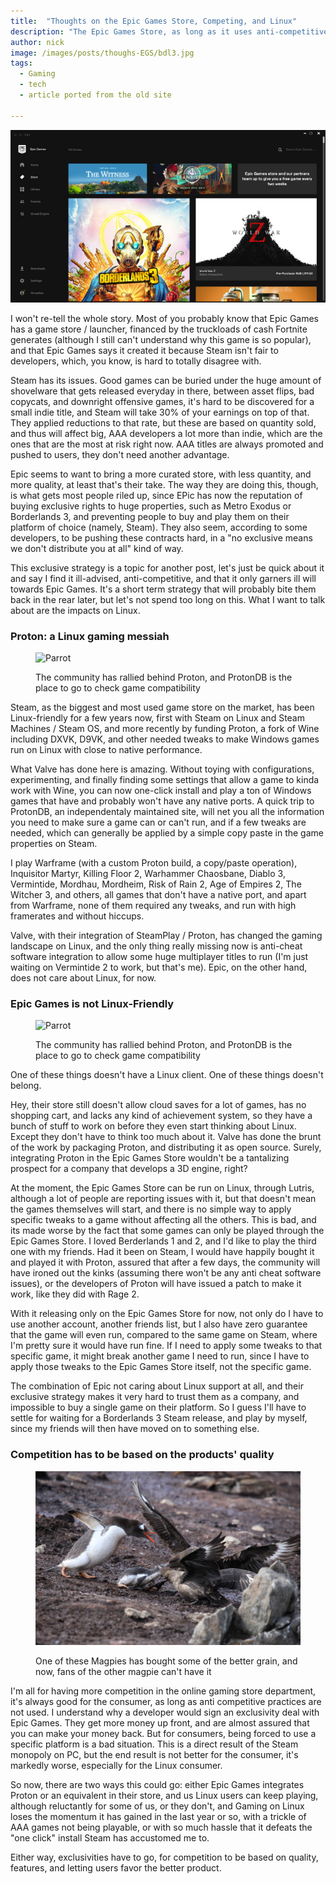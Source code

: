 ```yaml
---
title:  "Thoughts on the Epic Games Store, Competing, and Linux"
description: "The Epic Games Store, as long as it uses anti-competitive practices, is bad for Linux gaming in general. A few thoughts on the matter."
author: nick
image: /images/posts/thoughs-EGS/bdl3.jpg
tags:
  - Gaming
  - tech
  - article ported from the old site

---
```


![smartwatches](/images/posts/thoughs-EGS/bdl3.jpg)

I won't re-tell the whole story. Most of you probably know that Epic Games has a game store / launcher, financed by the truckloads of cash Fortnite generates (although I still can't understand why this game is so popular), and that Epic Games says it created it because Steam isn't fair to developers, which, you know, is hard to totally disagree with.

Steam has its issues. Good games can be buried under the huge amount of shovelware that gets released everyday in there, between asset flips, bad copycats, and downright offensive games, it's hard to be discovered for a small indie title, and Steam will take 30% of your earnings on top of that. They applied reductions to that rate, but these are based on quantity sold, and thus will affect big, AAA developers a lot more than indie, which are the ones that are the most at risk right now. AAA titles are always promoted and pushed to users, they don't need another advantage.

Epic seems to want to bring a more curated store, with less quantity, and more quality, at least that's their take. The way they are doing this, though, is what gets most people riled up, since EPic has now the reputation of buying exclusive rights to huge properties, such as Metro Exodus or Borderlands 3, and preventing people to buy and play them on their platform of choice (namely, Steam). They also seem, according to some developers, to be pushing these contracts hard, in a "no exclusive means we don't distribute you at all" kind of way.

This exclusive strategy is a topic for another post, let's just be quick about it and say I find it ill-advised, anti-competitive, and that it only garners ill will towards Epic Games. It's a short term strategy that will probably bite them back in the rear later, but let's not spend too long on this. What I want to talk about are the impacts on Linux.

### Proton: a Linux gaming messiah
<figure markdown="1">

![Parrot](/images/posts/thoughs-EGS/protondb.jpg)

<figcaption>The community has rallied behind Proton, and ProtonDB is the place to go to check game compatibility</figcaption>
</figure>


Steam, as the biggest and most used game store on the market, has been Linux-friendly for a few years now, first with Steam on Linux and Steam Machines / Steam OS, and more recently by funding Proton, a fork of Wine including DXVK, D9VK, and other needed tweaks to make Windows games run on Linux with close to native performance.

What Valve has done here is amazing. Without toying with configurations, experimenting, and finally finding some settings that allow a game to kinda work with Wine, you can now one-click install and play a ton of Windows games that have and probably won't have any native ports. A quick trip to ProtonDB, an independentaly maintained site, will net you all the information you need to make sure a game can or can't run, and if a few tweaks are needed, which can generally be applied by a simple copy paste in the game properties on Steam.

I play Warframe (with a custom Proton build, a copy/paste operation), Inquisitor Martyr, Killing Floor 2, Warhammer Chaosbane, Diablo 3, Vermintide, Mordhau, Mordheim, Risk of Rain 2, Age of Empires 2, The Witcher 3, and others, all games that don't have a native port, and apart from Warframe, none of them required any tweaks, and run with high framerates and without hiccups.

Valve, with their integration of SteamPlay / Proton, has changed the gaming landscape on Linux, and the only thing really missing now is anti-cheat software integration to allow some huge multiplayer titles to run (I'm just waiting on Vermintide 2 to work, but that's me). Epic, on the other hand, does not care about Linux, for now. 

### Epic Games is not Linux-Friendly
<figure markdown="1">

![Parrot](/images/posts/thoughs-EGS/abzu.jpg)

<figcaption>The community has rallied behind Proton, and ProtonDB is the place to go to check game compatibility</figcaption>
</figure>
One of these things doesn't have a Linux client. One of these things doesn't belong.

Hey, their store still doesn't allow cloud saves for a lot of games, has no shopping cart, and lacks any kind of achievement system, so they have a bunch of stuff to work on before they even start thinking about Linux. Except they don't have to think too much about it. Valve has done the brunt of the work by packaging Proton, and distributing it as open source. Surely, integrating Proton in the Epic Games Store wouldn't be a tantalizing prospect for a company that develops a 3D engine, right?

At the moment, the Epic Games Store can be run on Linux, through Lutris, although a lot of people are reporting issues with it, but that doesn't mean the games themselves will start, and there is no simple way to apply specific tweaks to a game without affecting all the others. This is bad, and its made worse by the fact that some games can only be played through the Epic Games Store. I loved Berderlands 1 and 2, and I'd like to play the third one with my friends. Had it been on Steam, I would have happily bought it and played it with Proton, assured that after a few days, the community will have ironed out the kinks (assuming there won't be any anti cheat software issues), or the developers of Proton will have issued a patch to make it work, like they did with Rage 2.

With it releasing only on the Epic Games Store for now, not only do I have to use another account, another friends list, but I also have zero guarantee that the game will even run, compared to the same game on Steam, where I'm pretty sure it would have run fine. If I need to apply some tweaks to that specific game, it might break another game I need to run, since I have to apply those tweaks to the Epic Games Store itself, not the specific game.

The combination of Epic not caring about Linux support at all, and their exclusive strategy makes it very hard to trust them as a company, and impossible to buy a single game on their platform. So I guess I'll have to settle for waiting for a Borderlands 3 Steam release, and play by myself, since my friends will then have moved on to something else.

### Competition has to be based on the products' quality
<figure markdown="1">

![Parrot](/images/posts/thoughs-EGS/magpies.jpg)

<figcaption>One of these Magpies has bought some of the better grain, and now, fans of the other magpie can't have it</figcaption>
</figure>

I'm all for having more competition in the online gaming store department, it's always good for the consumer, as long as anti competitive practices are not used. I understand why a developer would sign an exclusivity deal with Epic Games. They get more money up front, and are almost assured that you can make your money back. But for consumers, being forced to use a specific platform is a bad situation. This is a direct result of the Steam monopoly on PC, but the end result is not better for the consumer, it's markedly worse, especially for the Linux consumer.

So now, there are two ways this could go: either Epic Games integrates Proton or an equivalent in their store, and us Linux users can keep playing, although reluctantly for some of us, or they don't, and Gaming on Linux loses the momentum it has gained in the last year or so, with a trickle of AAA games not being playable, or with so much hassle that it defeats the "one click" install Steam has accustomed me to.

Either way, exclusivities have to go, for competition to be based on quality, features, and letting users favor the better product.
